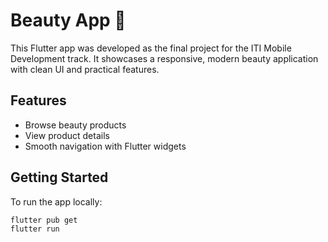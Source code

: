 # Beauty App 💄

This Flutter app was developed as the final project for the ITI Mobile Development track. It showcases a responsive, modern beauty application with clean UI and practical features.

##  Features
-  Browse beauty products
-  View product details
-  Smooth navigation with Flutter widgets

##  Getting Started

To run the app locally:

```bash
flutter pub get
flutter run
